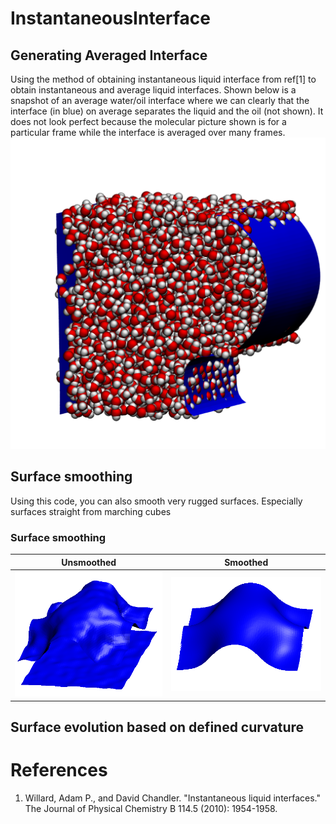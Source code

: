 # InstantaneousInterface
## Generating Averaged Interface
Using the method of obtaining instantaneous liquid interface from ref[1] to obtain instantaneous and average liquid interfaces. Shown below is a snapshot of an average water/oil interface where we can clearly that the interface (in blue) on average separates the liquid and the oil (not shown). It does not look perfect because the molecular picture shown is for a particular frame while the interface is averaged over many frames.
![WI](test/Images/waterInterface.png)

## Surface smoothing
Using this code, you can also smooth very rugged surfaces. Especially surfaces straight from marching cubes

### Surface smoothing
| Unsmoothed  | Smoothed |
| ----------  | -------- |
| ![unsmooth](test/Images/unsmoothed.png) |  ![smooth](test/Images/smoothed.png) |


## Surface evolution based on defined curvature

# References
1. Willard, Adam P., and David Chandler. "Instantaneous liquid interfaces." The Journal of Physical Chemistry B 114.5 (2010): 1954-1958.
